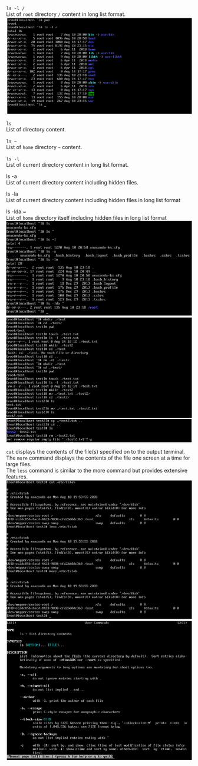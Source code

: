 `ls -l /` <br />
List of `root` directory `/` content in long list format. <br /> 
![alt text](/m5/task5.2/Linux2.1.PNG) <br />

`ls` <br />
List of directory content. <br />

`ls ~` <br />
List of `home` directory `~` content. <br />

`ls -l` <br />
List of current directory content in long list format. <br />

ls -a <br />
List of current directory content including hidden files. <br />

ls -la <br />
List of current directory content including hidden files in long list format <br />

ls -lda ~ <br />
List of `home` directory itself including hidden files in long list format <br />
![alt text](/m5/task5.2/Linux2.2.PNG) <br />
![alt text](/m5/task5.2/Linux2.3.PNG) <br />
![alt text](/m5/task5.2/Linux2.4.PNG) <br />

`cat` displays the contents of the file(s) specified on to the output terminal. <br />
The `more` command displays the contents of the file one screen at a time for large files. <br />
The `less` command is similar to the more command but provides extensive features. <br />
![alt text](/m5/task5.2/Linux2.5.PNG) <br />
![alt text](/m5/task5.2/Linux2.6.PNG) <br />
